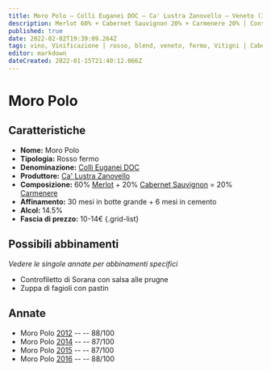 ```yaml
---
title: Moro Polo – Colli Euganei DOC – Ca' Lustra Zanovello – Veneto (IT) – 10-14€ – 3★
description: Merlot 60% + Cabernet Sauvignon 20% + Carmenere 20% | Controfiletto di Sorana con salsa alle prugne – Zuppa di fagioli con pastin
published: true
date: 2022-02-02T19:39:09.264Z
tags: vino, Vinificazione | rosso, blend, veneto, fermo, Vitigni | Cabernet Sauvignon, merlot, carmenere, controfiletto di sorana con salsa alle prugne, zuppa di fagioli con pastin, prezzi | 10-14€, valutazioni | 3 stelle
editor: markdown
dateCreated: 2022-01-15T21:40:12.066Z
---
```


# Moro Polo

## Caratteristiche
- **Nome:** Moro Polo
- **Tipologia:** Rosso fermo
- **Denominazione:** [Colli Euganei DOC](/denominazioni/Italia/Veneto/DOC/Colli-Euganei)
- **Produttore:** [Ca' Lustra Zanovello](/produttori/Italia/Veneto/Ca-Lustra-Zanovello) 
- **Composizione:** 60% [Merlot](/vitigni/Francia/bacca-nera/merlot) + 20% [Cabernet Sauvignon](/vitigni/Francia/bacca-nera/cabernet-franc) = 20% [Carmenere](/vitigni/Francia/bacca-nera/carmenere)
- **Affinamento:** 30 mesi in botte grande + 6 mesi in cemento 
- **Alcol:** 14.5%
- **Fascia di prezzo:** 10-14€
{.grid-list}




## Possibili abbinamenti
*Vedere le singole annate per abbinamenti specifici*

- Controfiletto di Sorana con salsa alle prugne
- Zuppa di fagioli con pastin

## Annate
- Moro Polo [2012](vini/Italia/Veneto/Ca-Lustra-Zanovello/Moro-Polo/2012) -- <span class="star-3"></span> -- 88/100
- Moro Polo [2014](vini/Italia/Veneto/Ca-Lustra-Zanovello/Moro-Polo/2014) -- <span class="star-3"></span> -- 87/100
- Moro Polo [2015](vini/Italia/Veneto/Ca-Lustra-Zanovello/Moro-Polo/2015) -- <span class="star-3"></span> -- 87/100
- Moro Polo [2016](vini/Italia/Veneto/Ca-Lustra-Zanovello/Moro-Polo/2016) -- <span class="star-3"></span> -- 88/100